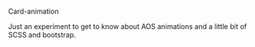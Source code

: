 Card-animation

Just an experiment to get to know about AOS animations and a little bit of SCSS and bootstrap.